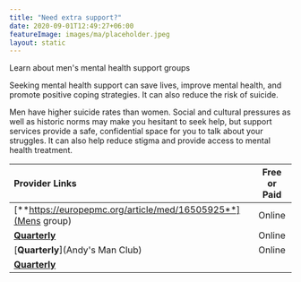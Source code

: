 ```yaml
---
title: "Need extra support?"
date: 2020-09-01T12:49:27+06:00
featureImage: images/ma/placeholder.jpeg
layout: static
---
```


Learn about men's mental health support groups

Seeking mental health support can save lives, improve mental health, and promote positive coping strategies. It can also reduce the risk of suicide.

Men have higher suicide rates than women. Social and cultural pressures as well as historic norms may make you hesitant to seek help, but support services provide a safe, confidential space for you to talk about your struggles. It can also help reduce stigma and provide access to mental health treatment.

| Provider Links      | Free or Paid  |  
| :-----------          | :--------------:      |  
| [**https://europepmc.org/article/med/16505925**](Mens group) | Online | 
| [**Quarterly**](Mantra) | Online | 
| [**Quarterly**](Andy's Man Club) | Online | 
| [**Quarterly**]() |  | 
  

<br/><br/>






